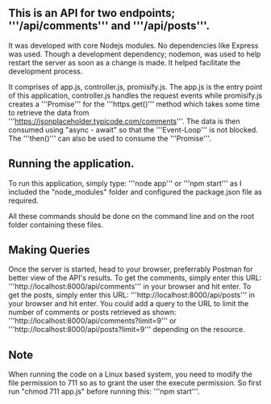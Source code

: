 ## This is an API for two endpoints; '''/api/comments''' and '''/api/posts'''.
It was developed with core Nodejs modules. No dependencies like Express was used.
Though a development dependency; nodemon, was used to help restart the server
as soon as a change is made. It helped facilitate the development process.

It comprises of app.js, controller.js, promisify.js. The app.js is the entry point of this application,
controller.js handles the request events while promisify.js creates a '''Promise''' for the '''https.get()''' method
which takes some time to retrieve the data from '''https://jsonplaceholder.typicode.com/comments'''. The data is then consumed
using "async - await" so that the '''Event-Loop''' is not blocked. The '''then()''' can also be used to consume the '''Promise'''.

## Running the application.
To run this application, simply type: '''node app''' or '''npm start''' as I included the "node_modules" folder and configured the package.json file as required.

All these commands should be done on the command line and on the root folder containing these files.

## Making Queries
Once the server is started, head to your browser, preferrably Postman for better view of the API's results.
To get the comments, simply enter this URL: '''http://localhost:8000/api/comments''' in your browser and hit enter.
To get the posts, simply enter this URL: '''http://localhost:8000/api/posts''' in your browser and hit enter.
You could add a query to the URL to limit the number of comments or posts retrieved as shown:
'''http://localhost:8000/api/comments?limit=9''' or '''http://localhost:8000/api/posts?limit=9''' depending on the resource.

## Note
When running the code on a Linux based system, you need to modify the file permission to 711 so as to grant the user the execute permission.
So first run "chmod 711 app.js" before running this: '''npm start'''.
